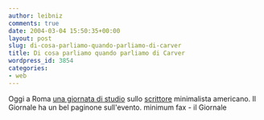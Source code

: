 ```yaml
---
author: leibniz
comments: true
date: 2004-03-04 15:50:35+00:00
layout: post
slug: di-cosa-parliamo-quando-parliamo-di-carver
title: Di cosa parliamo quando parliamo di Carver
wordpress_id: 3854
categories:
- web
---
```


Oggi a Roma [una giornata di studio](http://www.minimumfax.com/evento_appuntamento.asp) sullo [scrittore](http://www.minimumfax.com/libro.asp?libroID=137) minimalista americano. Il Giornale ha un bel paginone sull'evento.
minimum fax - il Giornale
